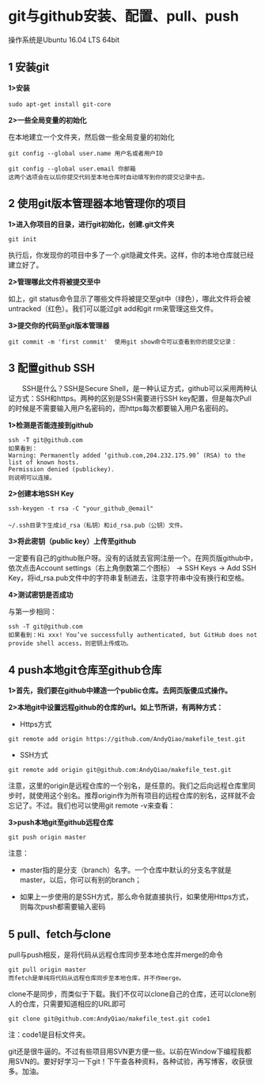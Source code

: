 # git与github安装、配置、pull、push

操作系统是Ubuntu 16.04 LTS 64bit

## 1 安装git

**1>安装**

```
sudo apt-get install git-core 　
```

**2>一些全局变量的初始化**

在本地建立一个文件夹，然后做一些全局变量的初始化

```
git config --global user.name 用户名或者用户ID

git config --global user.email 你邮箱 　　
这两个选项会在以后你提交代码至本地仓库时自动填写到你的提交记录中去。
```

## 2 使用git版本管理器本地管理你的项目

**1>进入你项目的目录，进行git初始化，创建.git文件夹**

```
git init
```

执行后，你发现你的项目中多了一个.git隐藏文件夹。这样，你的本地仓库就已经建立好了。

**2>管理哪此文件将被提交至中**

如上，git status命令显示了哪些文件将被提交至git中（绿色），哪此文件将会被untracked（红色）。我们可以能过git add和git rm来管理这些文件。

**3>提交你的代码至git版本管理器**

```
git commit -m 'first commit'  使用git show命令可以查看到你的提交记录：
```

## 3 配置github SSH

　　SSH是什么？SSH是Secure Shell，是一种认证方式，github可以采用两种认证方式：SSH和https。两种的区别是SSH需要进行SSH key配置，但是每次Pull的时候是不需要输入用户名密码的，而https每次都要输入用户名密码的。

**1>检测是否能连接到github**

```
ssh -T git@github.com
如果看到：
Warning: Permanently added ‘github.com,204.232.175.90’ (RSA) to the list of known hosts.
Permission denied (publickey).
则说明可以连接。
```

**2>创建本地SSH Key**

```
ssh-keygen -t rsa -C "your_github_@email"
　　
~/.ssh目录下生成id_rsa（私钥）和id_rsa.pub（公钥）文件。
```

**3>将此密钥（public key）上传至github**

一定要有自己的github账户呀。没有的话就去官网注册一个。在网页版github中，依次点击Account settings（右上角倒数第二个图标） -> SSH Keys -> Add SSH Key，将id_rsa.pub文件中的字符串复制进去，注意字符串中没有换行和空格。

**4>测试密钥是否成功**

与第一步相同：

```
ssh -T git@github.com
如果看到：Hi xxx! You’ve successfully authenticated, but GitHub does not provide shell access，则密钥上传成功。
```

## 4  push本地git仓库至github仓库

**1>首先，我们要在github中建造一个public仓库。去网页版傻瓜式操作。**

**2>本地git中设置远程github的仓库的url。如上节所讲，有两种方式：**

* Https方式　　

```
git remote add origin https://github.com/AndyQiao/makefile_test.git
```

* SSH方式

```
git remote add origin git@github.com:AndyQiao/makefile_test.git
```

注意，这里的origin是远程仓库的一个别名，是任意的。我们之后向远程仓库里同步时，就使用这个别名。推荐origin作为所有项目的远程仓库的别名，这样就不会忘记了。不过。我们也可以使用git remote -v来查看：



**3>push本地git至github远程仓库**

```
git push origin master
```

注意：

* master指的是分支（branch）名字。一个仓库中默认的分支名字就是master，以后，你可以有别的branch；

* 如果上一步使用的是SSH方式，那么命令就直接执行，如果使用Https方式，则每次push都需要输入密码

## 5 pull、fetch与clone

pull与push相反，是将代码从远程仓库同步至本地仓库并merge的命令

```
git pull origin master
而fetch是单纯将代码从远程仓库同步至本地仓库，并不作merge。
```

clone不是同步，而类似于下载。我们不仅可以clone自己的仓库，还可以clone别人的仓库，只需要知道相应的URL即可　　

```
git clone git@github.com:AndyQiao/makefile_test.git code1
```
注：code1是目标文件夹。

git还是很牛逼的。不过有些项目用SVN更方便一些。以前在Window下编程我都用SVN的。要好好学习一下git！下午查各种资料，各种试验，再写博客，收获很多。加油。


